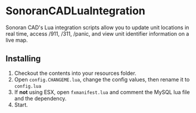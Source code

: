 # SonoranCADLuaIntegration
Sonoran CAD's Lua integration scripts allow you to update unit locations in real time, access /911, /311, /panic, and view unit identifier information on a live map.

## Installing

1) Checkout the contents into your resources folder.
2) Open `config.CHANGEME.lua`, change the config values, then rename it to `config.lua`
3) If **not** using ESX, open `fxmanifest.lua` and comment the MySQL lua file and the dependency.
4) Start.
